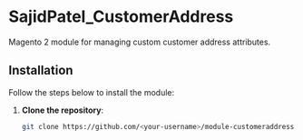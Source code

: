 # SajidPatel_CustomerAddress

Magento 2 module for managing custom customer address attributes.

## Installation

Follow the steps below to install the module:

1. **Clone the repository**:

   ```bash
   git clone https://github.com/<your-username>/module-customeraddress.git